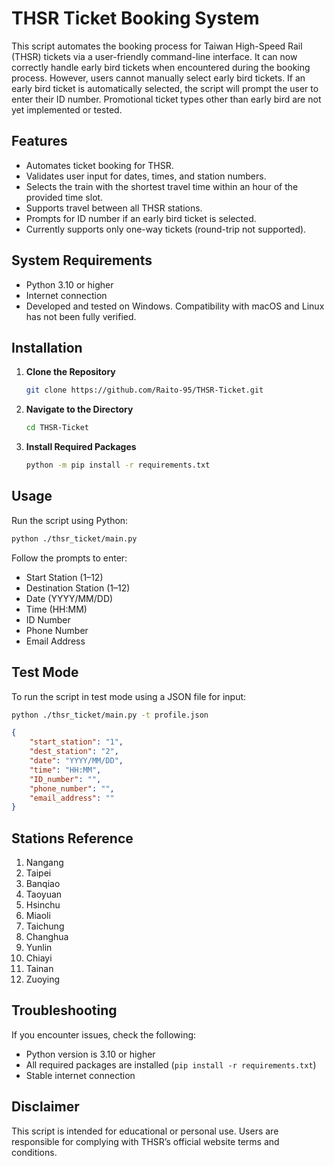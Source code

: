 # THSR Ticket Booking System

This script automates the booking process for Taiwan High-Speed Rail (THSR) tickets via a user-friendly command-line interface. It can now correctly handle early bird tickets when encountered during the booking process. However, users cannot manually select early bird tickets. If an early bird ticket is automatically selected, the script will prompt the user to enter their ID number. Promotional ticket types other than early bird are not yet implemented or tested.

## Features

- Automates ticket booking for THSR.
- Validates user input for dates, times, and station numbers.
- Selects the train with the shortest travel time within an hour of the provided time slot.
- Supports travel between all THSR stations.
- Prompts for ID number if an early bird ticket is selected.
- Currently supports only one-way tickets (round-trip not supported).

## System Requirements

- Python 3.10 or higher  
- Internet connection  
- Developed and tested on Windows. Compatibility with macOS and Linux has not been fully verified.

## Installation

1. **Clone the Repository**

   ```bash
   git clone https://github.com/Raito-95/THSR-Ticket.git
   ```

2. **Navigate to the Directory**

   ```bash
   cd THSR-Ticket
   ```

3. **Install Required Packages**

   ```bash
   python -m pip install -r requirements.txt
   ```

## Usage

Run the script using Python:

```bash
python ./thsr_ticket/main.py
```

Follow the prompts to enter:

- Start Station (1–12)
- Destination Station (1–12)
- Date (YYYY/MM/DD)
- Time (HH:MM)
- ID Number
- Phone Number
- Email Address

## Test Mode

To run the script in test mode using a JSON file for input:

```bash
python ./thsr_ticket/main.py -t profile.json
```

```json
{
    "start_station": "1",
    "dest_station": "2",
    "date": "YYYY/MM/DD",
    "time": "HH:MM",
    "ID_number": "",
    "phone_number": "",
    "email_address": ""
}
```

## Stations Reference

1. Nangang  
2. Taipei  
3. Banqiao  
4. Taoyuan  
5. Hsinchu  
6. Miaoli  
7. Taichung  
8. Changhua  
9. Yunlin  
10. Chiayi  
11. Tainan  
12. Zuoying

## Troubleshooting

If you encounter issues, check the following:

- Python version is 3.10 or higher  
- All required packages are installed (`pip install -r requirements.txt`)  
- Stable internet connection

## Disclaimer

This script is intended for educational or personal use. Users are responsible for complying with THSR’s official website terms and conditions.
